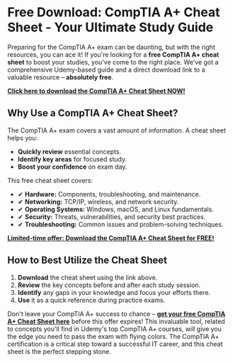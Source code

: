 # Free Download: CompTIA A+ Cheat Sheet - Your Ultimate Study Guide

Preparing for the CompTIA A+ exam can be daunting, but with the right resources, you can ace it! If you're looking for a **free CompTIA A+ cheat sheet** to boost your studies, you've come to the right place. We've got a comprehensive Udemy-based guide and a direct download link to a valuable resource – **absolutely free**.

[**Click here to download the CompTIA A+ Cheat Sheet NOW!**](https://udemywork.com/comptia-a-cheat-sheet)

## Why Use a CompTIA A+ Cheat Sheet?

The CompTIA A+ exam covers a vast amount of information. A cheat sheet helps you:

*   **Quickly review** essential concepts.
*   **Identify key areas** for focused study.
*   **Boost your confidence** on exam day.

This free cheat sheet covers:

*   ✔ **Hardware:** Components, troubleshooting, and maintenance.
*   ✔ **Networking:** TCP/IP, wireless, and network security.
*   ✔ **Operating Systems:** Windows, macOS, and Linux fundamentals.
*   ✔ **Security:** Threats, vulnerabilities, and security best practices.
*   ✔ **Troubleshooting:** Common issues and problem-solving techniques.

[**Limited-time offer: Download the CompTIA A+ Cheat Sheet for FREE!**](https://udemywork.com/comptia-a-cheat-sheet)

## How to Best Utilize the Cheat Sheet

1.  **Download** the cheat sheet using the link above.
2.  **Review** the key concepts before and after each study session.
3.  **Identify** any gaps in your knowledge and focus your efforts there.
4.  **Use** it as a quick reference during practice exams.

Don't leave your CompTIA A+ success to chance – **[get your free CompTIA A+ Cheat Sheet here](https://udemywork.com/comptia-a-cheat-sheet)** before this offer expires! This invaluable tool, related to concepts you'll find in Udemy's top CompTIA A+ courses, will give you the edge you need to pass the exam with flying colors. The CompTIA A+ certification is a critical step toward a successful IT career, and this cheat sheet is the perfect stepping stone.
